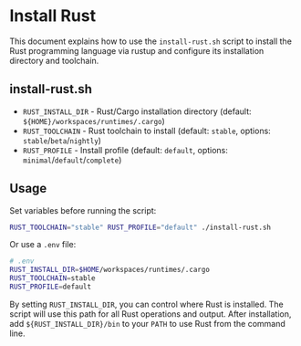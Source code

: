 # Install Rust

This document explains how to use the `install-rust.sh` script to install the Rust programming language via rustup and configure its installation directory and toolchain.

## install-rust.sh

- `RUST_INSTALL_DIR` - Rust/Cargo installation directory (default: `${HOME}/workspaces/runtimes/.cargo`)
- `RUST_TOOLCHAIN` - Rust toolchain to install (default: `stable`, options: `stable`/`beta`/`nightly`)
- `RUST_PROFILE` - Install profile (default: `default`, options: `minimal`/`default`/`complete`)

## Usage

Set variables before running the script:

```bash
RUST_TOOLCHAIN="stable" RUST_PROFILE="default" ./install-rust.sh
```

Or use a `.env` file:

```bash
# .env
RUST_INSTALL_DIR=$HOME/workspaces/runtimes/.cargo
RUST_TOOLCHAIN=stable
RUST_PROFILE=default
```

By setting `RUST_INSTALL_DIR`, you can control where Rust is installed. The script will use this path for all Rust operations and output. After installation, add `${RUST_INSTALL_DIR}/bin` to your `PATH` to use Rust from the command line.
